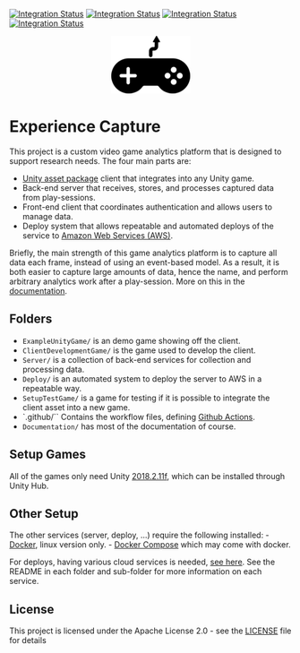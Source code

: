 [![Integration Status](https://github.com/jhburns/ExperienceCapture/workflows/Report/badge.svg)](https://github.com/jhburns/ExperienceCapture/actions?query=workflow%3A%22Report%22)
[![Integration Status](https://github.com/jhburns/ExperienceCapture/workflows/Dockerfile/badge.svg)](https://github.com/jhburns/ExperienceCapture/actions?query=workflow%3A%22Dockerfile%22)
[![Integration Status](https://github.com/jhburns/ExperienceCapture/workflows/Yaml/badge.svg)](https://github.com/jhburns/ExperienceCapture/actions?query=workflow%3A%22Yaml%22)
[![Integration Status](https://github.com/jhburns/ExperienceCapture/workflows/Spellcheck/badge.svg)](https://github.com/jhburns/ExperienceCapture/actions?query=workflow%3A%22Spellcheck%22)

<p align="center">
  <img src="Documentation/images/logo.png" />
</p>

# Experience Capture

This project is a custom video game analytics platform that is designed to support research needs. The four main parts are:
  - [Unity asset package](https://docs.unity3d.com/Manual/AssetPackages.html) client that integrates into any Unity game.
  - Back-end server that receives, stores, and processes captured data from play-sessions.
  - Front-end client that coordinates authentication and allows users to manage data.
  - Deploy system that allows repeatable and automated deploys of the service to [Amazon Web Services (AWS)](https://aws.amazon.com/).

Briefly, the main strength of this game analytics platform is to capture all data each frame, instead of using an event-based model. As a result, it is both easier to capture large amounts of data, hence the name, and perform arbitrary analytics work after a play-session. More on this in the [documentation](Documentation/README.md).

## Folders

- `ExampleUnityGame/` is an demo game showing off the client.
- `ClientDevelopmentGame/` is the game used to develop the client.
- `Server/` is a collection of back-end services for collection and processing data.
- `Deploy/` is an automated system to deploy the server to AWS in a repeatable way.
- `SetupTestGame/` is a game for testing if it is possible to integrate the client asset into a new game.
- `.github/`` Contains the workflow files, defining [Github Actions](https://github.com/features/actions).
- `Documentation/` has most of the documentation of course.

## Setup Games

All of the games only need Unity [2018.2.11f](https://unity3d.com/unity/whatsnew/unity-2018.2.11), which can be installed through Unity Hub.

## Other Setup

The other services (server, deploy, ...) require the following installed:
    - [Docker](https://docs.docker.com/install/), linux version only.
    - [Docker Compose](https://docs.docker.com/compose/install/) which may come with docker.
    
For deploys, having various cloud services is needed, [see here](Documentation/Cloud-Deploy.md). See the README in each folder and sub-folder for more information on each service.

## License

This project is licensed under the Apache License 2.0 - see the [LICENSE](LICENSE) file for details
